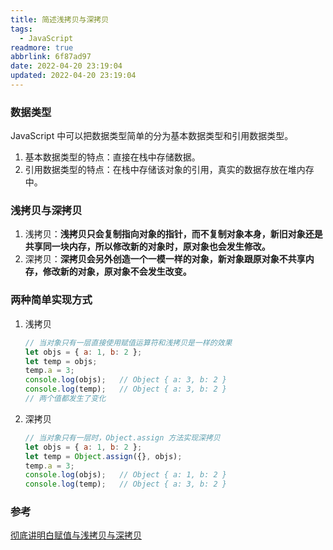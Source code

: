 ```yaml
---
title: 简述浅拷贝与深拷贝
tags:
  - JavaScript
readmore: true
abbrlink: 6f87ad97
date: 2022-04-20 23:19:04
updated: 2022-04-20 23:19:04
---
```


### 数据类型

JavaScript 中可以把数据类型简单的分为基本数据类型和引用数据类型。

1. 基本数据类型的特点：直接在栈中存储数据。
2. 引用数据类型的特点：在栈中存储该对象的引用，真实的数据存放在堆内存中。

<!-- more -->

### 浅拷贝与深拷贝

1. 浅拷贝：**浅拷贝只会复制指向对象的指针，而不复制对象本身，新旧对象还是共享同一块内存，所以修改新的对象时，原对象也会发生修改。**
2. 深拷贝：**深拷贝会另外创造一个一模一样的对象，新对象跟原对象不共享内存，修改新的对象，原对象不会发生改变。**



### 两种简单实现方式

1. 浅拷贝

   ```javascript
   // 当对象只有一层直接使用赋值运算符和浅拷贝是一样的效果
   let objs = { a: 1, b: 2 };
   let temp = objs;
   temp.a = 3;
   console.log(objs);	// Object { a: 3, b: 2 }
   console.log(temp);	// Object { a: 3, b: 2 }
   // 两个值都发生了变化
   ```

2. 深拷贝

   ```javascript
   // 当对象只有一层时，Object.assign 方法实现深拷贝
   let objs = { a: 1, b: 2 };
   let temp = Object.assign({}, objs);
   temp.a = 3;
   console.log(objs);	// Object { a: 1, b: 2 }
   console.log(temp);	// Object { a: 3, b: 2 }
   ```

### 参考

[彻底讲明白赋值与浅拷贝与深拷贝](https://wangxinyang.xyz/article/60b769fb9259d95c60df3559)

